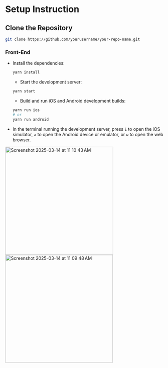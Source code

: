 # Setup Instruction

## Clone the Repository

```sh
git clone https://github.com/yourusername/your-repo-name.git
```

### Front-End

- Install the dependencies:

  ```sh
  yarn install
  ```

  - Start the development server:

  ```sh
  yarn start
  ```

  - Build and run iOS and Android development builds:

  ```sh
  yarn run ios
  # or
  yarn run android
  ```
- In the terminal running the development server, press `i` to open the iOS simulator, `a` to open the Android device or emulator, or `w` to open the web browser.
<img width="344" alt="Screenshot 2025-03-14 at 11 10 43 AM" src="https://github.com/user-attachments/assets/861a3017-e5d7-48b0-b141-bdeb8b22dffb" />
<img width="343" alt="Screenshot 2025-03-14 at 11 09 48 AM" src="https://github.com/user-attachments/assets/372980da-42bf-4ec6-896e-db95b0901663" />


